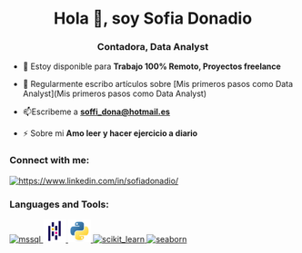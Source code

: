 <h1 align="center">Hola 👋, soy Sofia Donadio</h1>
<h3 align="center">Contadora, Data Analyst</h3>

- 👯 Estoy disponible para **Trabajo 100% Remoto, Proyectos freelance**

- 📝 Regularmente escribo artículos sobre [Mis primeros pasos como Data Analyst](Mis primeros pasos como Data Analyst)

- 📫Escribeme a **soffi_dona@hotmail.es**

- ⚡ Sobre mi **Amo leer y hacer ejercicio a diario**

<h3 align="left">Connect with me:</h3>
<p align="left">
<a href="https://linkedin.com/in/https://www.linkedin.com/in/sofiadonadio/" target="blank"><img align="center" src="https://raw.githubusercontent.com/rahuldkjain/github-profile-readme-generator/master/src/images/icons/Social/linked-in-alt.svg" alt="https://www.linkedin.com/in/sofiadonadio/" height="30" width="40" /></a>
</p>

<h3 align="left">Languages and Tools:</h3>
<p align="left"> <a href="https://www.microsoft.com/en-us/sql-server" target="_blank" rel="noreferrer"> <img src="https://www.svgrepo.com/show/303229/microsoft-sql-server-logo.svg" alt="mssql" width="40" height="40"/> </a> <a href="https://pandas.pydata.org/" target="_blank" rel="noreferrer"> <img src="https://raw.githubusercontent.com/devicons/devicon/2ae2a900d2f041da66e950e4d48052658d850630/icons/pandas/pandas-original.svg" alt="pandas" width="40" height="40"/> </a> <a href="https://www.python.org" target="_blank" rel="noreferrer"> <img src="https://raw.githubusercontent.com/devicons/devicon/master/icons/python/python-original.svg" alt="python" width="40" height="40"/> </a> <a href="https://scikit-learn.org/" target="_blank" rel="noreferrer"> <img src="https://upload.wikimedia.org/wikipedia/commons/0/05/Scikit_learn_logo_small.svg" alt="scikit_learn" width="40" height="40"/> </a> <a href="https://seaborn.pydata.org/" target="_blank" rel="noreferrer"> <img src="https://seaborn.pydata.org/_images/logo-mark-lightbg.svg" alt="seaborn" width="40" height="40"/> </a> </p>

